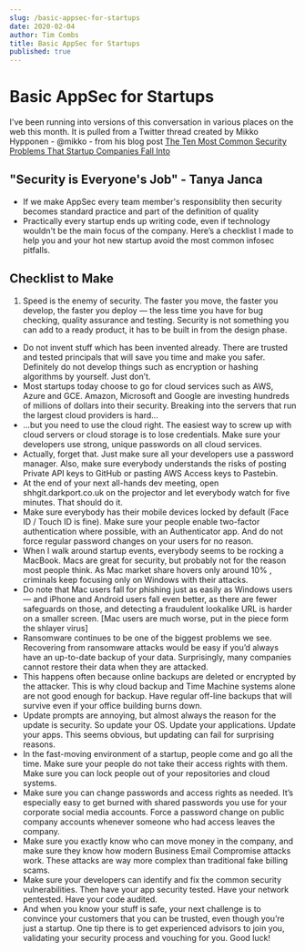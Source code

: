 ```yaml
---
slug: /basic-appsec-for-startups
date: 2020-02-04
author: Tim Combs
title: Basic AppSec for Startups
published: true
---
```


# Basic AppSec for Startups

I've been running into versions of this conversation in various places on the web this month. It is pulled from a Twitter thread created by Mikko Hypponen - @mikko - from his blog post [The Ten Most Common Security Problems That Startup Companies Fall Into](https://medium.com/maki-vc/the-ten-most-common-security-problems-that-startup-companies-fall-into-6ec468091ea7 "The Ten Most Common Security Problems That Startup Companies Fall Into")

## "Security is Everyone's Job" - Tanya Janca
- If we make AppSec every team member's responsiblity then security becomes standard practice and part of the definition of quality
- Practically every startup ends up writing code, even if technology wouldn't be the main focus of the company. Here’s a checklist I made to help you and your hot new startup avoid the most common infosec pitfalls.

## Checklist to Make
1) Speed is the enemy of security. The faster you move, the faster you develop, the faster you deploy — the less time you have for bug checking, quality assurance and testing. Security is not something you can add to a ready product, it has to be built in from the design phase.
- Do not invent stuff which has been invented already. There are trusted and tested principals that will save you time and make you safer. Definitely do not develop things such as encryption or hashing algorithms by yourself. Just don’t.
- Most startups today choose to go for cloud services such as AWS, Azure and GCE. Amazon, Microsoft and Google are investing hundreds of millions of dollars into their security. Breaking into the servers that run the largest cloud providers is hard...
- …but you need to use the cloud right. The easiest way to screw up with cloud servers or cloud storage is to lose credentials. Make sure your developers use strong, unique passwords on all cloud services.
- Actually, forget that. Just make sure all your developers use a password manager. Also, make sure everybody understands the risks of posting Private API keys to GitHub or pasting AWS Access keys to Pastebin.
- At the end of your next all-hands dev meeting, open shhgit.darkport.co.uk on the projector and let everybody watch for five minutes. That should do it.
- Make sure everybody has their mobile devices locked by default (Face ID / Touch ID is fine). Make sure your people enable two-factor authentication where possible, with an Authenticator app. And do not force regular password changes on your users for no reason.
- When I walk around startup events, everybody seems to be rocking a MacBook. Macs are great for security, but probably not for the reason most people think. As Mac market share hovers only around 10% , criminals keep focusing only on Windows with their attacks.
- Do note that Mac users fall for phishing just as easily as Windows users — and iPhone and Android users fall even better, as there are fewer safeguards on those, and detecting a fraudulent lookalike URL is harder on a smaller screen. [Mac users are much worse, put in the piece form the shlayer virus]
- Ransomware continues to be one of the biggest problems we see. Recovering from ransomware attacks would be easy if you’d always have an up-to-date backup of your data. Surprisingly, many companies cannot restore their data when they are attacked.
- This happens often because online backups are deleted or encrypted by the attacker. This is why cloud backup and Time Machine systems alone are not good enough for backup. Have regular off-line backups that will survive even if your office building burns down.
- Update prompts are annoying, but almost always the reason for the update is security. So update your OS. Update your applications. Update your apps. This seems obvious, but updating can fail for surprising reasons.
- In the fast-moving environment of a startup, people come and go all the time. Make sure your people do not take their access rights with them. Make sure you can lock people out of your repositories and cloud systems.
- Make sure you can change passwords and access rights as needed. It’s especially easy to get burned with shared passwords you use for your corporate social media accounts. Force a password change on public company accounts whenever someone who had access leaves the company.
- Make sure you exactly know who can move money in the company, and make sure they know how modern Business Email Compromise attacks work. These attacks are way more complex than traditional fake billing scams.
- Make sure your developers can identify and fix the common security vulnerabilities. Then have your app security tested. Have your network pentested. Have your code audited.
- And when you know your stuff is safe, your next challenge is to convince your customers that you can be trusted, even though you’re just a startup. One tip there is to get experienced advisors to join you, validating your security process and vouching for you. Good luck!